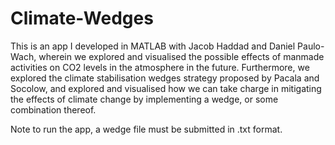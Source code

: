 # Climate-Wedges

This is an app I developed in MATLAB with Jacob Haddad and Daniel Paulo-Wach, wherein we explored and visualised the possible effects of manmade activities on CO2 levels in the atmosphere in the future. Furthermore, we explored the climate stabilisation wedges strategy proposed by Pacala and Socolow, and explored and visualised how we can take charge in mitigating the effects of climate change by implementing a wedge, or some combination thereof.

Note to run the app, a wedge file must be submitted in .txt format. 

